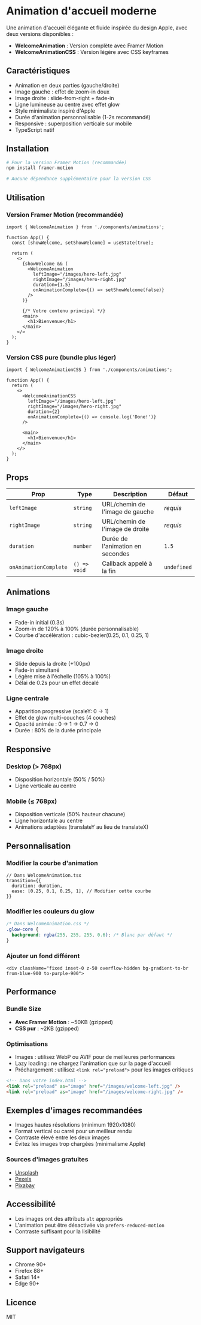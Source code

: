 # Animation d'accueil moderne

Une animation d'accueil élégante et fluide inspirée du design Apple, avec deux versions disponibles :
- **WelcomeAnimation** : Version complète avec Framer Motion
- **WelcomeAnimationCSS** : Version légère avec CSS keyframes

## Caractéristiques

- Animation en deux parties (gauche/droite)
- Image gauche : effet de zoom-in doux
- Image droite : slide-from-right + fade-in
- Ligne lumineuse au centre avec effet glow
- Style minimaliste inspiré d'Apple
- Durée d'animation personnalisable (1-2s recommandé)
- Responsive : superposition verticale sur mobile
- TypeScript natif

## Installation

```bash
# Pour la version Framer Motion (recommandée)
npm install framer-motion

# Aucune dépendance supplémentaire pour la version CSS
```

## Utilisation

### Version Framer Motion (recommandée)

```tsx
import { WelcomeAnimation } from './components/animations';

function App() {
  const [showWelcome, setShowWelcome] = useState(true);

  return (
    <>
      {showWelcome && (
        <WelcomeAnimation
          leftImage="/images/hero-left.jpg"
          rightImage="/images/hero-right.jpg"
          duration={1.5}
          onAnimationComplete={() => setShowWelcome(false)}
        />
      )}

      {/* Votre contenu principal */}
      <main>
        <h1>Bienvenue</h1>
      </main>
    </>
  );
}
```

### Version CSS pure (bundle plus léger)

```tsx
import { WelcomeAnimationCSS } from './components/animations';

function App() {
  return (
    <>
      <WelcomeAnimationCSS
        leftImage="/images/hero-left.jpg"
        rightImage="/images/hero-right.jpg"
        duration={2}
        onAnimationComplete={() => console.log('Done!')}
      />

      <main>
        <h1>Bienvenue</h1>
      </main>
    </>
  );
}
```

## Props

| Prop | Type | Description | Défaut |
|------|------|-------------|--------|
| `leftImage` | `string` | URL/chemin de l'image de gauche | *requis* |
| `rightImage` | `string` | URL/chemin de l'image de droite | *requis* |
| `duration` | `number` | Durée de l'animation en secondes | `1.5` |
| `onAnimationComplete` | `() => void` | Callback appelé à la fin | `undefined` |

## Animations

### Image gauche
- Fade-in initial (0.3s)
- Zoom-in de 120% à 100% (durée personnalisable)
- Courbe d'accélération : cubic-bezier(0.25, 0.1, 0.25, 1)

### Image droite
- Slide depuis la droite (+100px)
- Fade-in simultané
- Légère mise à l'échelle (105% à 100%)
- Délai de 0.2s pour un effet décalé

### Ligne centrale
- Apparition progressive (scaleY: 0 → 1)
- Effet de glow multi-couches (4 couches)
- Opacité animée : 0 → 1 → 0.7 → 0
- Durée : 80% de la durée principale

## Responsive

### Desktop (> 768px)
- Disposition horizontale (50% / 50%)
- Ligne verticale au centre

### Mobile (≤ 768px)
- Disposition verticale (50% hauteur chacune)
- Ligne horizontale au centre
- Animations adaptées (translateY au lieu de translateX)

## Personnalisation

### Modifier la courbe d'animation

```tsx
// Dans WelcomeAnimation.tsx
transition={{
  duration: duration,
  ease: [0.25, 0.1, 0.25, 1], // Modifier cette courbe
}}
```

### Modifier les couleurs du glow

```css
/* Dans WelcomeAnimation.css */
.glow-core {
  background: rgba(255, 255, 255, 0.6); /* Blanc par défaut */
}
```

### Ajouter un fond différent

```tsx
<div className="fixed inset-0 z-50 overflow-hidden bg-gradient-to-br from-blue-900 to-purple-900">
```

## Performance

### Bundle Size
- **Avec Framer Motion** : ~50KB (gzipped)
- **CSS pur** : ~2KB (gzipped)

### Optimisations
- Images : utilisez WebP ou AVIF pour de meilleures performances
- Lazy loading : ne chargez l'animation que sur la page d'accueil
- Préchargement : utilisez `<link rel="preload">` pour les images critiques

```html
<!-- Dans votre index.html -->
<link rel="preload" as="image" href="/images/welcome-left.jpg" />
<link rel="preload" as="image" href="/images/welcome-right.jpg" />
```

## Exemples d'images recommandées

- Images hautes résolutions (minimum 1920x1080)
- Format vertical ou carré pour un meilleur rendu
- Contraste élevé entre les deux images
- Évitez les images trop chargées (minimalisme Apple)

### Sources d'images gratuites
- [Unsplash](https://unsplash.com)
- [Pexels](https://pexels.com)
- [Pixabay](https://pixabay.com)

## Accessibilité

- Les images ont des attributs `alt` appropriés
- L'animation peut être désactivée via `prefers-reduced-motion`
- Contraste suffisant pour la lisibilité

## Support navigateurs

- Chrome 90+
- Firefox 88+
- Safari 14+
- Edge 90+

## Licence

MIT
